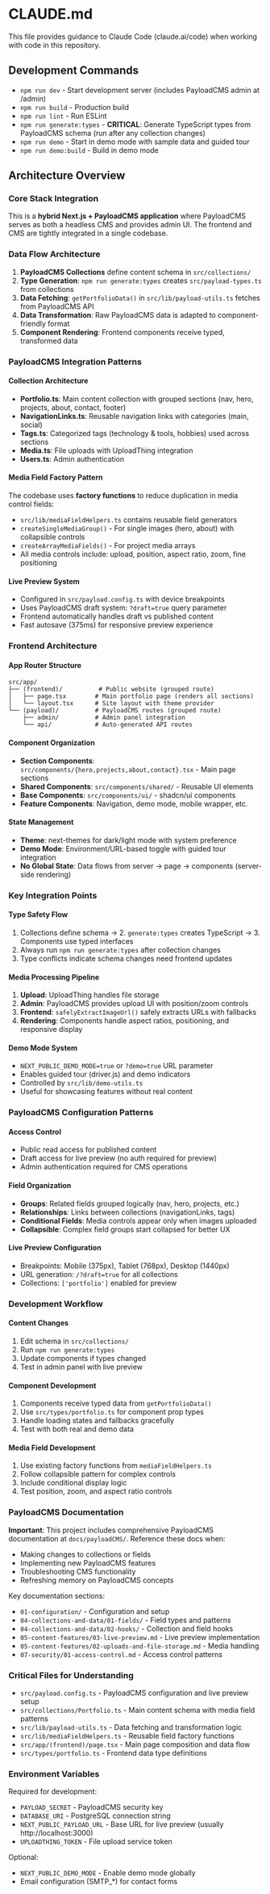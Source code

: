# CLAUDE.md

This file provides guidance to Claude Code (claude.ai/code) when working with code in this repository.

## Development Commands

- `npm run dev` - Start development server (includes PayloadCMS admin at /admin)
- `npm run build` - Production build
- `npm run lint` - Run ESLint
- `npm run generate:types` - **CRITICAL**: Generate TypeScript types from PayloadCMS schema (run after any collection changes)
- `npm run demo` - Start in demo mode with sample data and guided tour
- `npm run demo:build` - Build in demo mode

## Architecture Overview

### Core Stack Integration
This is a **hybrid Next.js + PayloadCMS application** where PayloadCMS serves as both a headless CMS and provides admin UI. The frontend and CMS are tightly integrated in a single codebase.

### Data Flow Architecture
1. **PayloadCMS Collections** define content schema in `src/collections/`
2. **Type Generation**: `npm run generate:types` creates `src/payload-types.ts` from collections
3. **Data Fetching**: `getPortfolioData()` in `src/lib/payload-utils.ts` fetches from PayloadCMS API
4. **Data Transformation**: Raw PayloadCMS data is adapted to component-friendly format
5. **Component Rendering**: Frontend components receive typed, transformed data

### PayloadCMS Integration Patterns

#### Collection Architecture
- **Portfolio.ts**: Main content collection with grouped sections (nav, hero, projects, about, contact, footer)
- **NavigationLinks.ts**: Reusable navigation links with categories (main, social)
- **Tags.ts**: Categorized tags (technology & tools, hobbies) used across sections
- **Media.ts**: File uploads with UploadThing integration
- **Users.ts**: Admin authentication

#### Media Field Factory Pattern
The codebase uses **factory functions** to reduce duplication in media control fields:
- `src/lib/mediaFieldHelpers.ts` contains reusable field generators
- `createSingleMediaGroup()` - For single images (hero, about) with collapsible controls
- `createArrayMediaFields()` - For project media arrays
- All media controls include: upload, position, aspect ratio, zoom, fine positioning

#### Live Preview System
- Configured in `src/payload.config.ts` with device breakpoints
- Uses PayloadCMS draft system: `?draft=true` query parameter
- Frontend automatically handles draft vs published content
- Fast autosave (375ms) for responsive preview experience

### Frontend Architecture

#### App Router Structure
```
src/app/
├── (frontend)/          # Public website (grouped route)
│   ├── page.tsx        # Main portfolio page (renders all sections)
│   └── layout.tsx      # Site layout with theme provider
└── (payload)/          # PayloadCMS routes (grouped route)
    ├── admin/          # Admin panel integration
    └── api/            # Auto-generated API routes
```

#### Component Organization
- **Section Components**: `src/components/{hero,projects,about,contact}.tsx` - Main page sections
- **Shared Components**: `src/components/shared/` - Reusable UI elements
- **Base Components**: `src/components/ui/` - shadcn/ui components
- **Feature Components**: Navigation, demo mode, mobile wrapper, etc.

#### State Management
- **Theme**: next-themes for dark/light mode with system preference
- **Demo Mode**: Environment/URL-based toggle with guided tour integration
- **No Global State**: Data flows from server → page → components (server-side rendering)

### Key Integration Points

#### Type Safety Flow
1. Collections define schema → 2. `generate:types` creates TypeScript → 3. Components use typed interfaces
2. Always run `npm run generate:types` after collection changes
3. Type conflicts indicate schema changes need frontend updates

#### Media Processing Pipeline
1. **Upload**: UploadThing handles file storage
2. **Admin**: PayloadCMS provides upload UI with position/zoom controls
3. **Frontend**: `safelyExtractImageUrl()` safely extracts URLs with fallbacks
4. **Rendering**: Components handle aspect ratios, positioning, and responsive display

#### Demo Mode System
- `NEXT_PUBLIC_DEMO_MODE=true` or `?demo=true` URL parameter
- Enables guided tour (driver.js) and demo indicators
- Controlled by `src/lib/demo-utils.ts`
- Useful for showcasing features without real content

### PayloadCMS Configuration Patterns

#### Access Control
- Public read access for published content
- Draft access for live preview (no auth required for preview)
- Admin authentication required for CMS operations

#### Field Organization
- **Groups**: Related fields grouped logically (nav, hero, projects, etc.)
- **Relationships**: Links between collections (navigationLinks, tags)
- **Conditional Fields**: Media controls appear only when images uploaded
- **Collapsible**: Complex field groups start collapsed for better UX

#### Live Preview Configuration
- Breakpoints: Mobile (375px), Tablet (768px), Desktop (1440px)
- URL generation: `/?draft=true` for all collections
- Collections: `['portfolio']` enabled for preview

### Development Workflow

#### Content Changes
1. Edit schema in `src/collections/`
2. Run `npm run generate:types`
3. Update components if types changed
4. Test in admin panel with live preview

#### Component Development
1. Components receive typed data from `getPortfolioData()`
2. Use `src/types/portfolio.ts` for component prop types
3. Handle loading states and fallbacks gracefully
4. Test with both real and demo data

#### Media Field Development
1. Use existing factory functions from `mediaFieldHelpers.ts`
2. Follow collapsible pattern for complex controls
3. Include conditional display logic
4. Test position, zoom, and aspect ratio controls

### PayloadCMS Documentation

**Important**: This project includes comprehensive PayloadCMS documentation at `docs/payloadCMS/`. Reference these docs when:
- Making changes to collections or fields
- Implementing new PayloadCMS features
- Troubleshooting CMS functionality
- Refreshing memory on PayloadCMS concepts

Key documentation sections:
- `01-configuration/` - Configuration and setup
- `04-collections-and-data/01-fields/` - Field types and patterns
- `04-collections-and-data/02-hooks/` - Collection and field hooks
- `05-content-features/03-live-preview.md` - Live preview implementation
- `05-content-features/02-uploads-and-file-storage.md` - Media handling
- `07-security/01-access-control.md` - Access control patterns

### Critical Files for Understanding

- `src/payload.config.ts` - PayloadCMS configuration and live preview setup
- `src/collections/Portfolio.ts` - Main content schema with media field patterns
- `src/lib/payload-utils.ts` - Data fetching and transformation logic
- `src/lib/mediaFieldHelpers.ts` - Reusable field factory functions
- `src/app/(frontend)/page.tsx` - Main page composition and data flow
- `src/types/portfolio.ts` - Frontend data type definitions

### Environment Variables

Required for development:
- `PAYLOAD_SECRET` - PayloadCMS security key
- `DATABASE_URI` - PostgreSQL connection string
- `NEXT_PUBLIC_PAYLOAD_URL` - Base URL for live preview (usually http://localhost:3000)
- `UPLOADTHING_TOKEN` - File upload service token

Optional:
- `NEXT_PUBLIC_DEMO_MODE` - Enable demo mode globally
- Email configuration (SMTP_*) for contact forms